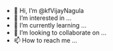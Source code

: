 - 👋 Hi, I’m @kfVijayNagula
- 👀 I’m interested in ...
- 🌱 I’m currently learning ...
- 💞️ I’m looking to collaborate on ...
- 📫 How to reach me ...

<!---
VijayNagula/VijayNagula is a ✨ special ✨ repository because its `README.md` (this file) appears on your GitHub profile.
You can click the Preview link to take a look at your changes.
--->
